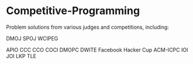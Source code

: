 # Competitive-Programming

Problem solutions from various judges and competitions, including:

DMOJ
SPOJ
WCIPEG

APIO
CCC
CCO
COCI
DMOPC
DWITE
Facebook Hacker Cup
ACM-ICPC
IOI
JOI
LKP
TLE
